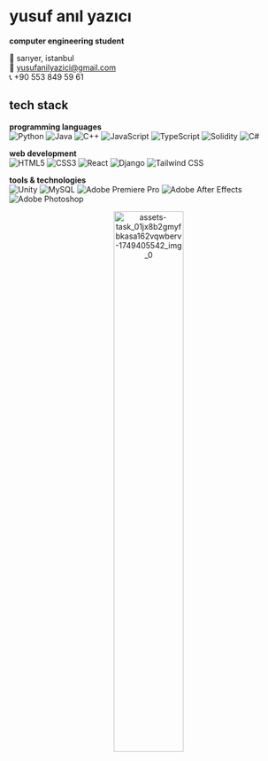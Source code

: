 # yusuf anıl yazıcı

**computer engineering student**

📍 sarıyer, istanbul  
📧 yusufanilyazici@gmail.com  
📞 +90 553 849 59 61

## tech stack

**programming languages**  
![Python](https://img.shields.io/badge/-Python-3776AB?style=flat&logo=python&logoColor=white)
![Java](https://img.shields.io/badge/-Java-ED8B00?style=flat&logo=openjdk&logoColor=white)
![C++](https://img.shields.io/badge/-C++-00599C?style=flat&logo=cplusplus&logoColor=white)
![JavaScript](https://img.shields.io/badge/-JavaScript-F7DF1E?style=flat&logo=javascript&logoColor=black)
![TypeScript](https://img.shields.io/badge/-TypeScript-3178C6?style=flat&logo=typescript&logoColor=white)
![Solidity](https://img.shields.io/badge/-Solidity-363636?style=flat&logo=solidity&logoColor=white)
![C#](https://img.shields.io/badge/-C%23-239120?style=flat&logo=csharp&logoColor=white)

**web development**  
![HTML5](https://img.shields.io/badge/-HTML5-E34F26?style=flat&logo=html5&logoColor=white)
![CSS3](https://img.shields.io/badge/-CSS3-1572B6?style=flat&logo=css3&logoColor=white)
![React](https://img.shields.io/badge/-React-61DAFB?style=flat&logo=react&logoColor=black)
![Django](https://img.shields.io/badge/-Django-092E20?style=flat&logo=django&logoColor=white)
![Tailwind CSS](https://img.shields.io/badge/-Tailwind%20CSS-06B6D4?style=flat&logo=tailwindcss&logoColor=white)

**tools & technologies**  
![Unity](https://img.shields.io/badge/-Unity-000000?style=flat&logo=unity&logoColor=white)
![MySQL](https://img.shields.io/badge/-MySQL-4479A1?style=flat&logo=mysql&logoColor=white)
![Adobe Premiere Pro](https://img.shields.io/badge/-Premiere%20Pro-9999FF?style=flat&logo=adobepremierepro&logoColor=white)
![Adobe After Effects](https://img.shields.io/badge/-After%20Effects-9999FF?style=flat&logo=adobeaftereffects&logoColor=white)
![Adobe Photoshop](https://img.shields.io/badge/-Photoshop-31A8FF?style=flat&logo=adobephotoshop&logoColor=white)


<p align="center">
  <img src="https://github.com/user-attachments/assets/d80f5b7a-c840-4fc4-bbfd-053c8fe8d6d2" width="50%" alt="assets-task_01jx8b2gmyfbkasa162vqwberv-1749405542_img_0">
</p>
